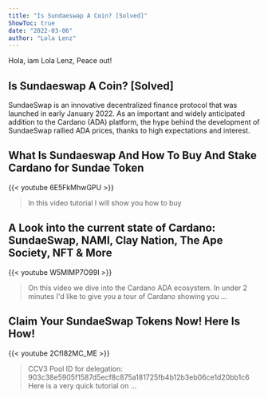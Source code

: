 ```yaml
---
title: "Is Sundaeswap A Coin? [Solved]"
ShowToc: true 
date: "2022-03-06"
author: "Lola Lenz" 
---
```


Hola, iam Lola Lenz, Peace out!
## Is Sundaeswap A Coin? [Solved]
SundaeSwap is an innovative decentralized finance protocol that was launched in early January 2022. As an important and widely anticipated addition to the Cardano (ADA) platform, the hype behind the development of SundaeSwap rallied ADA prices, thanks to high expectations and interest.

## What Is Sundaeswap And How To Buy And Stake Cardano for Sundae Token
{{< youtube 6E5FkMhwGPU >}}
>In this video tutorial I will show you how to buy 

## A Look into the current state of Cardano: SundaeSwap, NAMI, Clay Nation, The Ape Society, NFT & More
{{< youtube W5MlMP7O99I >}}
>On this video we dive into the Cardano ADA ecosystem. In under 2 minutes I'd like to give you a tour of Cardano showing you ...

## Claim Your SundaeSwap Tokens Now! Here Is How!
{{< youtube 2CfI82MC_ME >}}
>CCV3 Pool ID for delegation: 903c38e5905f1587d5ecf8c875a181725fb4b12b3eb06ce1d20bb1c6 Here is a very quick tutorial on ...

